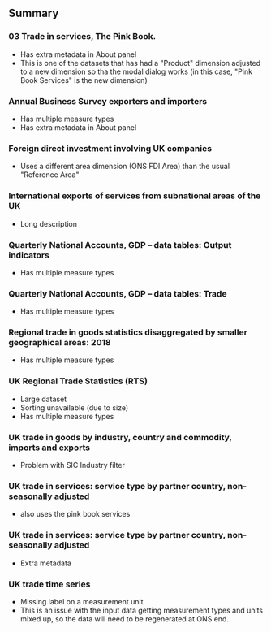 ## Summary

### 03 Trade in services, The Pink Book.

- Has extra metadata in About panel
- This is one of the datasets that has had a "Product" dimension adjusted to a new dimension so tha the modal dialog works (in this case, "Pink Book Services" is the new dimension)

### Annual Business Survey exporters and importers

- Has multiple measure types
- Has extra metadata in About panel

### Foreign direct investment involving UK companies

- Uses a different area dimension (ONS FDI Area) than the usual "Reference Area"

### International exports of services from subnational areas of the UK

- Long description

### Quarterly National Accounts, GDP – data tables: Output indicators

- Has multiple measure types

### Quarterly National Accounts, GDP – data tables: Trade

- Has multiple measure types

### Regional trade in goods statistics disaggregated by smaller geographical areas: 2018

- Has multiple measure types

### UK Regional Trade Statistics (RTS)

- Large dataset
- Sorting unavailable (due to size)
- Has multiple measure types

### UK trade in goods by industry, country and commodity, imports and exports

- Problem with SIC Industry filter

### UK trade in services: service type by partner country, non-seasonally adjusted

- also uses the pink book services 

### UK trade in services: service type by partner country, non-seasonally adjusted

- Extra metadata 

### UK trade time series

- Missing label on a measurement unit
- This is an issue with the input data getting measurement types and units mixed up, so the data will need to be regenerated at ONS end.


